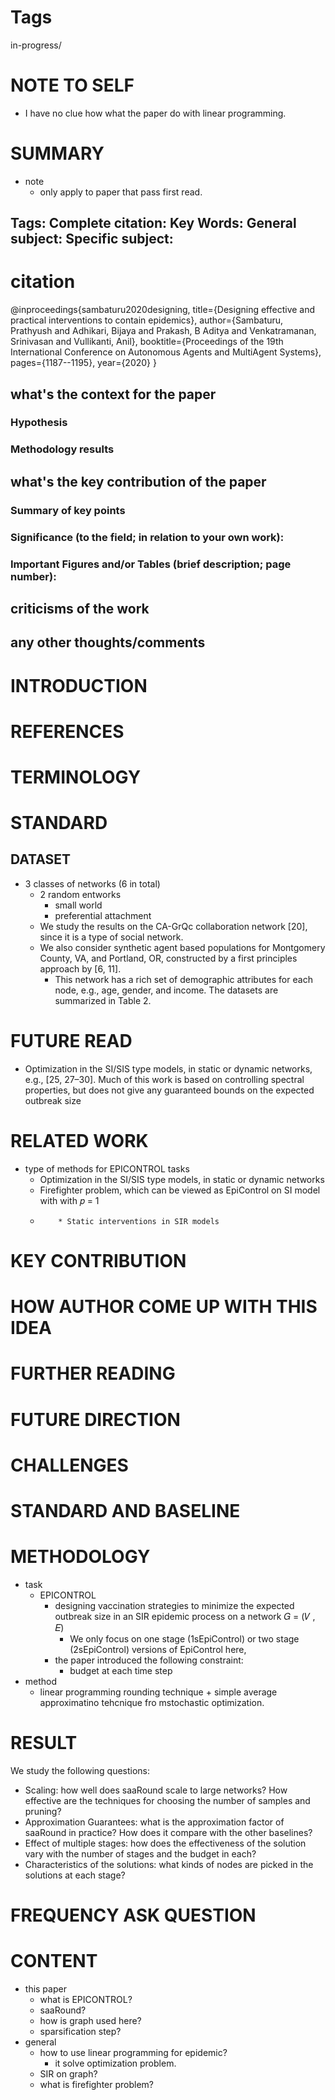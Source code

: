 # Tags
in-progress/ 

# NOTE TO SELF
* I have no clue how what the paper do with linear programming.

# SUMMARY
* note 
    * only apply to paper that pass first read.
## Tags: Complete citation: Key Words: General subject: Specific subject:
# citation 
@inproceedings{sambaturu2020designing,
  title={Designing effective and practical interventions to contain epidemics},
  author={Sambaturu, Prathyush and Adhikari, Bijaya and Prakash, B Aditya and Venkatramanan, Srinivasan and Vullikanti, Anil},
  booktitle={Proceedings of the 19th International Conference on Autonomous Agents and MultiAgent Systems},
  pages={1187--1195},
  year={2020}
}
## what's the context for the paper
### Hypothesis
### Methodology results
## what's the key contribution of the paper 
### Summary of key points
### Significance (to the field; in relation to your own work):
### Important Figures and/or Tables (brief description; page number):
## criticisms of the work
## any other thoughts/comments
# INTRODUCTION
# REFERENCES
# TERMINOLOGY
# STANDARD
## DATASET
* 3 classes of networks (6 in total) 
    * 2 random entworks
        * small world
        * preferential attachment 
    * We study the results on the CA-GrQc collaboration
    network [20], since it is a type of social network.
    * We
    also consider synthetic agent based populations for Montgomery
    County, VA, and Portland, OR, constructed by a first principles
    approach by [6, 11].
        * This network has a rich set of demographic attributes for each node, e.g., age, gender, and income. The datasets
        are summarized in Table 2.
# FUTURE READ
* Optimization in the SI/SIS type models,
in static or dynamic networks, e.g., [25, 27–30]. Much of this work
is based on controlling spectral properties, but does not give any
guaranteed bounds on the expected outbreak size
# RELATED WORK
* type of methods for EPICONTROL tasks 
    * Optimization in the SI/SIS type models,
    in static or dynamic networks
    * Firefighter
    problem, which can be viewed as EpiControl on SI model with
    with 𝑝 = 1
    *         * Static interventions in SIR models

# KEY CONTRIBUTION
# HOW AUTHOR COME UP WITH THIS IDEA
# FURTHER READING
# FUTURE DIRECTION
# CHALLENGES
# STANDARD AND BASELINE
# METHODOLOGY
* task
    * EPICONTROL
        * designing vaccination strategies to minimize the expected
            outbreak size in an SIR epidemic process on a network 𝐺 = (𝑉 , 𝐸)
            * We only focus on one stage (1sEpiControl) or two stage
    (2sEpiControl) versions of EpiControl here,
        * the paper introduced the following constraint: 
            * budget at each time step
* method 
    * linear programming rounding technique + simple average approximatino tehcnique fro mstochastic optimization.
# RESULT
We study the following questions:
* Scaling: how well does saaRound scale to large networks?
How effective are the techniques for choosing the number of
samples and pruning?
* Approximation Guarantees: what is the approximation factor of saaRound in practice? How does it compare with the
other baselines?
* Effect of multiple stages: how does the effectiveness of the
solution vary with the number of stages and the budget in each?
* Characteristics of the solutions: what kinds of nodes are
picked in the solutions at each stage?
# FREQUENCY ASK QUESTION 
# CONTENT
* this paper 
    * what is EPICONTROL?
    * saaRound?
    * how is graph used here?
    * sparsification step?
* general
    * how to use linear programming for epidemic?
        * it solve optimization problem.
    * SIR on graph?
    * what is firefighter problem?


